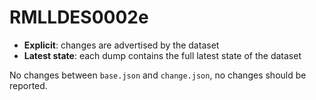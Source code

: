 # RMLLDES0002e

- **Explicit**: changes are advertised by the dataset
- **Latest state**: each dump contains the full latest state of the dataset

No changes between `base.json` and `change.json`, no changes should be reported.
